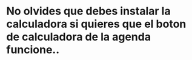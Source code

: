 # No olvides que debes instalar la calculadora si quieres que el boton de calculadora de la agenda funcione..
